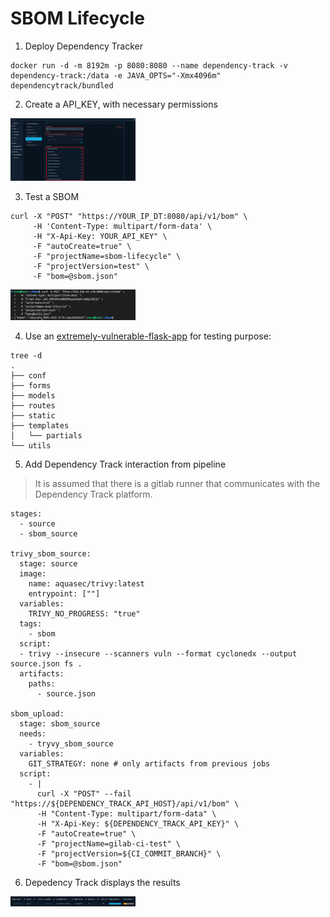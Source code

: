 # SBOM Lifecycle

1. Deploy Dependency Tracker

```console
docker run -d -m 8192m -p 8080:8080 --name dependency-track -v dependency-track:/data -e JAVA_OPTS="-Xmx4096m" dependencytrack/bundled
```

2. Create a API_KEY, with necessary permissions

<img src="img/apikey_dt.png" width="200">

3. Test a SBOM

```console
curl -X "POST" "https://YOUR_IP_DT:8080/api/v1/bom" \
     -H 'Content-Type: multipart/form-data' \
     -H "X-Api-Key: YOUR_API_KEY" \
     -F "autoCreate=true" \
     -F "projectName=sbom-lifecycle" \
     -F "projectVersion=test" \
     -F "bom=@sbom.json"
```
<img src="img/dt_sample.png" width="200">

4. Use an [extremely-vulnerable-flask-app](https://github.com/manuelz120/extremely-vulnerable-flask-app) for testing purpose:

```console
tree -d
.
├── conf
├── forms
├── models
├── routes
├── static
├── templates
│   └── partials
└── utils
```
5. Add Dependency Track interaction from pipeline

> It is assumed that there is a gitlab runner that communicates with the Dependency Track platform.

```console
stages:
  - source
  - sbom_source

trivy_sbom_source:
  stage: source
  image:
    name: aquasec/trivy:latest
    entrypoint: [""]
  variables:
    TRIVY_NO_PROGRESS: "true"
  tags:
    - sbom
  script:
  - trivy --insecure --scanners vuln --format cyclonedx --output source.json fs .
  artifacts:
    paths:
      - source.json

sbom_upload:
  stage: sbom_source
  needs:
    - tryvy_sbom_source
  variables:
    GIT_STRATEGY: none # only artifacts from previous jobs
  script:
    - | 
      curl -X "POST" --fail "https://${DEPENDENCY_TRACK_API_HOST}/api/v1/bom" \
      -H "Content-Type: multipart/form-data" \
      -H "X-Api-Key: ${DEPENDENCY_TRACK_API_KEY}" \
      -F "autoCreate=true" \
      -F "projectName=gilab-ci-test" \
      -F "projectVersion=${CI_COMMIT_BRANCH}" \
      -F "bom=@sbom.json"
```

6. Depedency Track displays the results

<img src="img/dt_result.png" width="200">
